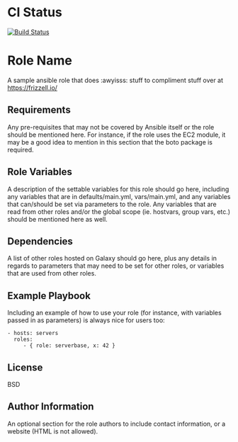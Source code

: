 CI Status
========

[![Build Status](https://travis-ci.org/ryanjfrizzell/serverbase.svg?branch=master)](https://travis-ci.org/ryanjfrizzell/serverbase)

Role Name
=========

A sample ansible role that does :awyisss: stuff to compliment stuff over at https://frizzell.io/

Requirements
------------

Any pre-requisites that may not be covered by Ansible itself or the role should
be mentioned here. For instance, if the role uses the EC2 module, it may be a
good idea to mention in this section that the boto package is required.

Role Variables
--------------

A description of the settable variables for this role should go here, including
any variables that are in defaults/main.yml, vars/main.yml, and any variables
that can/should be set via parameters to the role. Any variables that are read
from other roles and/or the global scope (ie. hostvars, group vars, etc.) should
be mentioned here as well.

Dependencies
------------

A list of other roles hosted on Galaxy should go here, plus any details in
regards to parameters that may need to be set for other roles, or variables that
are used from other roles.

Example Playbook
----------------

Including an example of how to use your role (for instance, with variables
passed in as parameters) is always nice for users too:

    - hosts: servers
      roles:
         - { role: serverbase, x: 42 }

License
-------

BSD

Author Information
------------------

An optional section for the role authors to include contact information, or a
website (HTML is not allowed).
